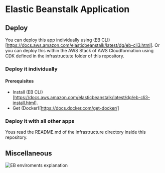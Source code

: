 # Elastic Beanstalk Application



## Deploy

You can deploy this app individually using (EB CLI)[https://docs.aws.amazon.com/elasticbeanstalk/latest/dg/eb-cli3.html].
Or you can deploy this within the AWS Stack of AWS Cloudformation using CDK defined in the infrastructute folder of this repository.

### Deploy it individually

#### Prerequisites

* Install (EB CLI)[https://docs.aws.amazon.com/elasticbeanstalk/latest/dg/eb-cli3-install.html].
* Get (Docker)[https://docs.docker.com/get-docker/]

### Deploy it with all other apps

Yous read the README.md of the infrastructure directory inside this repository.

## Miscellaneous

![EB enviroments explanation](https://d2908q01vomqb2.cloudfront.net/fe2ef495a1152561572949784c16bf23abb28057/2020/09/05/image-59.png)
